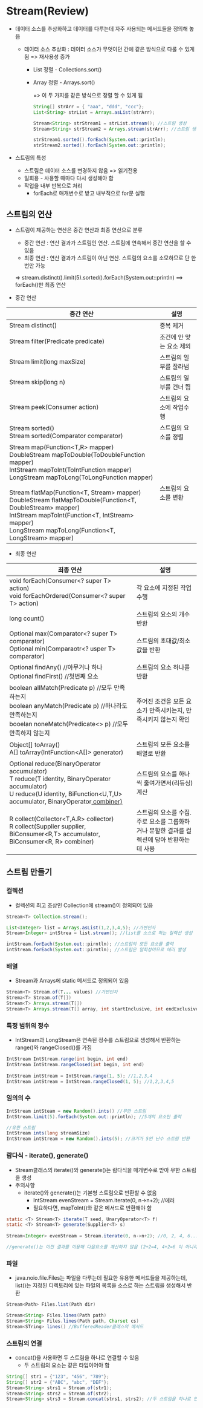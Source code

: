 # Stream(Review)

- 데이터 소스를 추상화하고 데이터를 다루는데 자주 사용되는 메서드들을 정의해 놓음

  - 데이터 소스 추상화 : 데이터 소스가 무엇이던 간에 같은 방식으로 다룰 수 있게 됨 => 재사용성 증가

    - List 정렬 - Collections.sort()

    - Array 정렬 - Arrays.sort() 

      => 이 두 가지를 같은 방식으로 정렬 할 수 있게 됨

      ```java
      String[] strArr = { "aaa", "ddd", "ccc"};
      List<String> strList = Arrays.asList(strArr);
      
      Stream<String> strStream1 = strList.stream(); //스트림 생성
      Stream<String> strStream2 = Arrays.stream(strArr); //스트림 생성
      
      strStream1.sorted().forEach(System.out::println);
      strStream2.sorted().forEach(System.out::println);
      ```

- 스트림의 특성

  - 스트림은 데이터 소스를 변경하지 않음 => 읽기전용
  - 일회용 - 사용할 때마다 다시 생성해야 함
  - 작업을 내부 반복으로 처리
    - forEach로 매개변수로 받고 내부적으로 for문 실행

## 스트림의 연산

- 스트림이 제공하는 연산은 중간 연산과 최종 연산으로 분류

  - 중간 연산 : 연산 결과가 스트림인 연산. 스트림에 연속해서 중간 연산을 할 수 있음
  - 최종 연산 : 연산 결과가 스트림이 아닌 연산. 스트림의 요소를 소모하므로 단 한번만 가능

  => stream.distinct().limit(5).sorted().forEach(System.out::println) ==> forEach()만 최종 연산

- 중간 연산

| 중간 연산                                                    | 설명                     |
| ------------------------------------------------------------ | ------------------------ |
| Stream<T> distinct()                                         | 중복 제거                |
| Stream<T> filter(Predicate<T> predicate)                     | 조건에 안 맞는 요소 제외 |
| Stream<T> limit(long maxSize)                                | 스트림의 일부를 잘라냄   |
| Stream<T> skip(long n)                                       | 스트림의 일부를 건너 띔  |
| Stream<T> peek(Consumer<T> action)                           | 스트림의 요소에 작업수행 |
| Stream<T> sorted()<br />Stream<T> sorted(Comparator<T> comparator) | 스트림의 요소를 정렬     |
| Stream<R> map(Function<T,R> mapper)<br />DoubleStream mapToDouble(ToDoubleFunction<T> mapper)<br />IntStream mapToInt(ToIntFunction<T> mapper)<br />LongStream mapToLong(ToLongFunction<T> mapper)<br /><br />Stream<R> flatMap(Function<T, Stream<R>> mapper)<br />DoubleStream flatMapToDouble(Function<T, DoubleStream> mapper)<br />IntStream mapToInt(Function<T, IntStream> mapper)<br />LongStream mapToLong(Function<T, LongStream> mapper) | 스트림의 요소를 변환     |

- 최종 연산

| 최종 연산                                                    | 설명                                                         |
| ------------------------------------------------------------ | ------------------------------------------------------------ |
| void forEach(Consumer<? super T> action)<br />void forEachOrdered(Consumer<? super T> action) | 각 요소에 지정된 작업 수행                                   |
| long count()                                                 | 스트림의 요소의 개수 반환                                    |
| Optional<T> max(Comparator<? super T> comparator)<br />Optional<T> min(Comparaotr<? usper T> comparator) | 스트림의 초대값/최소값을 반환                                |
| Optional<T> findAny() //아무거나 하나<br />Optional<T> findFirst() //첫번째 요소 | 스트림의 요소 하나를 반환                                    |
| boolean allMatch(Predicate<T> p) //모두 만족하는지<br />boolean anyMatch(Predicate<T> p) //하나라도 만족하는지<br />booelan noneMatch(Predicate<> p) //모두 만족하지 않는지 | 주어진 조건을 모든 요소가 만족시키는지, 만족시키지 않는지 확인 |
| Object[] toArray()<br />A[] toArray(IntFunction<A[]> generator) | 스트림의 모든 요소를 배열로 반환                             |
| Optional<T> reduce(BinaryOperator<T> accumulator)<br />T reduce(T identity, BinaryOperator<T> accumulator)<br />U reduce(U identity, BiFunction<U,T,U> accumulator, BinaryOperator<U> combiner) | 스트림의 요소를 하나씩 줄여가면서(리듀싱) 계산               |
| R collect(Collector<T,A.R> collector)<br />R collect(Supplier<R> supplier, BiConsumer<R,T> accumulator, BiConsumer<R, R> combiner) | 스트림의 요소를 수집. 주로 요소를 그룹화하거나 분할한 결과를 컬렉션에 담아 반환하는데 사용 |

## 스트림 만들기

### 컬렉션

- 컬렉션의 최고 조상인 Collection에 stream()이 정의되어 있음

```java
Stream<T> Collection.stream();

List<Integer> list = Arrays.asList(1,2,3,4,5); //가변인자
Stream<Integer> intStrea = list.stream(); //list를 소스로 하는 컬렉션 생성

intStream.forEach(System.out::pirntln); //스트림의 모든 요소를 출력
intStream.forEach(System.out::pirntln); //스트림은 일회성이므로 에러 발생
```

### 배열

- Stream과 Arrays에 static 메서드로 정의되어 있음

```java
Stream<T> Stream.of(T... values) //가변인자
Strema<T> Stream.of(T[])
Stream<T> Arrays.stream(T[])
Stream<T> Arrays.stream(T[] array, int startInclusive, int endExclusive)
```

### 특정 범위의 정수

- IntStream과 LongStream은 연속된 정수를 스트림으로 생성해서 반환하는 range()와 rangeClosed()를 가짐

```java
IntStream IntStream.range(int begin, int end)
IntStream IntStream.rangeClosed(int begin, int end)
  
IntStream intStream = IntStream.range(1, 5); //1,2,3,4
IntStream intStream = IntStream.rangeClosed(1, 5); //1,2,3,4,5
```

### 임의의 수

```java
IntStream intSteam = new Random().ints() //무한 스트림
IntStream.limit(5).forEach(System.out::println); //5개의 요소만 출력

//유한 스트림
IntStream ints(long streamSize)
IntStream intStream = new Random().ints(5); //크기가 5인 난수 스트림 반환
```

### 람다식 - iterate(), generate()

- Stream클래스의 iterate()와 generate()는 람다식을 매개변수로 받아 무한 스트림을 생성
- 주의사항
  - iterate()와 generate()는 기본형 스트림으로 반환할 수 없음
    - IntStream evenStream = Stream.iterate(0, n->n+2); //에러
    - 필요하다면, mapToInt()와 같은 메서드로 반환해야 함

```java
static <T> Stream<T> iterate(T seed, UnaryOperator<T> f)
static <T> Stream<T> generate(Supplier<T> s)
  
Stream<Integer> evenStream = Stream.iterate(0, n->n+2); //0, 2, 4, 6...

//generate()는 이전 결과를 이용해 다음요소를 계산하지 않음 (2+2=4, 4+2=6 이 아니라 계속 2+2=4가됨)
```

### 파일

- java.noio.file.Files는 파일을 다루는데 필요한 유용한 메서드들을 제공하는데, list()는 지정된 디렉토리에 있는 파일의 목록을 소스로 하는 스트림을 생성해서 반환

```java
Stream<Path> Files.list(Path dir)

Stream<String> Files.lines(Path path)
Stream<String> Files.lines(Path path, Charset cs)
Stream<STring> lines() //BufferedReader클래스의 메서드
```

### 스트림의 연결

- concat()을 사용하면 두 스트림을 하나로 연결할 수 있음
  - 두 스트림의 요소는 같은 타입이어야 함

```java
String[] str1 = {"123", "456", "789"};
String[] str2 = {"ABC", "abc", "DEF"};
Stream<String> strs1 = Stream.of(str1);
Stream<String> strs2 = Stream.of(str2);
Stream<String> strs3 = Stream.concat(strs1, strs2); //두 스트림을 하나로 연결
```

